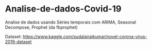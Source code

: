 # Analise-de-dados-Covid-19
Analise de dados usando Séries temporais com ARIMA, Seasonal Decompose, Prophet (da fbprophet)

Dataset: https://www.kaggle.com/sudalairajkumar/novel-corona-virus-2019-dataset
